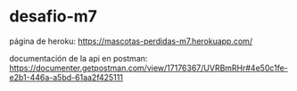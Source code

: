 # desafio-m7
página de heroku:
https://mascotas-perdidas-m7.herokuapp.com/

documentación de la api en postman:
https://documenter.getpostman.com/view/17176367/UVRBmRHr#4e50c1fe-e2b1-446a-a5bd-61aa2f425111
